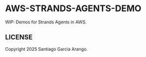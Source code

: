 # AWS-STRANDS-AGENTS-DEMO

WIP: Demos for Strands Agents in AWS.

## LICENSE

Copyright 2025 Santiago Garcia Arango.
